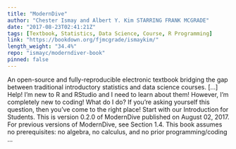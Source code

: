 ```yaml
---
title: "ModernDive"
author: "Chester Ismay and Albert Y. Kim STARRING FRANK MCGRADE"
date: "2017-08-23T02:41:21Z"
tags: [Textbook, Statistics, Data Science, Course, R Programming]
link: "https://bookdown.org/fjmcgrade/ismaykim/"
length_weight: "34.4%"
repo: "ismayc/moderndiver-book"
pinned: false
---
```


An open-source and fully-reproducible electronic textbook bridging the gap between traditional introductory statistics and data science courses. [...] Help! I’m new to R and RStudio and I need to learn about them! However, I’m completely new to coding! What do I do? If you’re asking yourself this question, then you’ve come to the right place! Start with our Introduction for Students. This is version 0.2.0 of ModernDive published on August 02, 2017. For previous versions of ModernDive, see Section 1.4. This book assumes no prerequisites: no algebra, no calculus, and no prior programming/coding  ...

